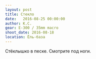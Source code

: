 ```yaml
---
layout: post
title: Стекло
date:   2016-08-25 00:00:00
author: К.С.
gear: E-300 / 35mm macro
shoot_date: 2016-08-18
location: Ёль-база
---
```


Стёклышко в песке. Смотрите под ноги.
